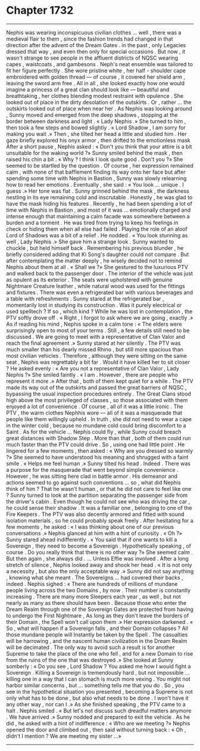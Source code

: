 
# Chapter 1732


---

Nephis was wearing inconspicuous civilian clothes … well , there was a medieval flair to them , since the fashion trends had changed in that direction after the advent of the Dream Gates . in the past , only Legacies dressed that way , and even then only for special occasions . But now , it wasn't strange to see people in the affluent districts of NQSC wearing capes , waistcoats , and gambesons .
Neph's neat ensemble was tailored to fit her figure perfectly . She wore pristine white , her half - shoulder cape embroidered with golden thread — of course , it covered her shield arm , leaving the sword arm free . All in all , she looked exactly how one would imagine a princess of a great clan should look like — beautiful and breathtaking , her clothes blending modest restraint with opulence .
She looked out of place in the dirty desolation of the outskirts . Or , rather … the outskirts looked out of place when near her .
As Nephis was looking around , Sunny moved and emerged from the deep shadows , stopping at the border between darkness and light .
« Lady Nephis .»
She turned to him , then took a few steps and bowed slightly .
« Lord Shadow , I am sorry for making you wait .»
Then , she tilted her head a little and studied him . Her gaze briefly explored his onyx armor , then drifted to the emotionless mask
After a short pause , Nephis asked :
« Don't you think that your attire is a bit unsuitable for the waking world ?»
Sunny smiled behind the mask , then raised his chin a bit .
« Why ? I think I look quite good . Don't you ?»
She seemed to be startled by the question . Of course , her expression remained calm , with none of that bafflement finding its way onto her face but after spending some time with Nephis in Bastion , Sunny was slowly relearning how to read her emotions .
Eventually , she said :
« You look … unique . I guess .»
Her tone was flat .
Sunny grinned behind the mask , the darkness nestling in its eye remaining cold and inscrutable .
Honestly , he was glad to have the mask hiding his features . Recently , he had been spending a lot of time with Nephis in Bastion , and most of it was … emotionally charged and intense enough that maintaining a calm facade was somewhere between a burden and a torment . He was tired from trying to keep his feelings in check or hiding them when all else had failed .
Playing the role of an aloof Lord of Shadows was a bit of a relief .
He nodded .
« You look stunning as well , Lady Nephis .»
She gave him a strange look .
Sunny wanted to chuckle , but held himself back . Remembering his previous blunder , he briefly considered adding that Ki Song's daughter could not compare . But after contemplating the matter deeply , he wisely decided not to remind Nephis about them at all .
« Shall we ?»
She gestured to the luxurious PTV and walked back to the passenger door .
The interior of the vehicle was just as opulent as its exterior . The seats were upholstered with genuine Nightmare Creature leather , while natural wood was used for the fittings and fixtures . There was even a refrigerated bar with various beverages and a table with refreshments .
Sunny stared at the refrigerated bar , momentarily lost in studying its construction . Was it purely electrical or used spelltech ? If so , which kind ?
While he was lost in contemplation , the PTV softly drove off .
« Right , I forgot to ask where we are going , exactly .»
As if reading his mind , Nephis spoke in a calm tone :
« The elders were surprisingly open to most of your terms . Still , a few details still need to be discussed . We are going to meet with a representative of Clan Valor and reach the final agreement .»
Sunny stared at her silently .
The PTV was much smaller than his dearly missed Rhino , but still more spacious than most civilian vehicles . Therefore , although they were sitting on the same seat , Nephis was regrettably a bit far .
Would it have killed her to sit closer ?
He asked evenly :
« Are you not a representative of Clan Valor , Lady Nephis ?»
She smiled faintly .
« I am . However , there are people who represent it more .»
After that , both of them kept quiet for a while . The PTV made its way out of the outskirts and passed the great barriers of NQSC , bypassing the usual inspection procedures entirely . The Great Clans stood high above the most privileged of classes , so those associated with them enjoyed a lot of convenience .
Of course , all of it was a little ironic .
The PTV , the warm clothes Nephhis wore — all of it was a masquerade that people like them willingly upheld . In truth , she did not need to wear a cape in the winter cold , because no mundane cold could bring discomfort to a Saint .
As for the vehicle … Nephis could fly , while Sunny could breach great distances with Shadow Step . More than that , both of them could run much faster than the PTV could drive . So , using one had little point .
He lingered for a few moments , then asked :
« Why are you dressed so warmly ?»
She seemed to have understood his meaning and shrugged with a faint smile .
« Helps me feel human .»
Sunny tilted his head .
Indeed . There was a purpose for the masquerade that went beyond simple convenience .
However , he was sitting here clad in battle armor . His demeanor and actions seemed to go against such conventions … so , what did Nephis think of him ? That he wasn't human , or that he did not care to feel like one ?
Sunny turned to look at the partition separating the passenger side from the driver's cabin . Even though he could not see who was driving the car , he could sense their shadow . It was a familiar one , belonging to one of the Fire Keepers .
The PTV was also decently armored and fitted with sound isolation materials , so he could probably speak freely .
After hesitating for a few moments , he asked :
« I was thinking about one of our previous conversations .»
Nephis glanced at him with a hint of curiosity .
« Oh ?»
Sunny stared ahead indifferently .
« You said that if one wants to kill a Sovereign , they need to become a Sovereign . Hypothetically speaking , of course . Do you really think that there is no other way ?»
She seemed calm . But then again , she always did .
… Unless Effie was involved .
After a long stretch of silence , Nephis looked away and shook her head .
« It is not only a necessity , but also the only acceptable way .»
Sunny did not say anything , knowing what she meant . The Sovereigns … had covered their backs , indeed .
Nephis sighed :
« There are hundreds of millions of mundane people living across the two Domains , by now . Their number is constantly increasing . There are many more Sleepers each year , as well , but not nearly as many as there should have been . Because those who enter the Dream Realm through one of the Sovereign Gates are protected from having to undergo the First Nightmare , As long as they don't leave the borders of their Domain , the Spell won't call upon them .»
Her expression darkened .
« So , what will happen if a Sovereign falls , and their Domain collapses ? All those mundane people will Instantly be taken by the Spell . The casualties will be harrowing , and the nascent human civilization in the Dream Realm will be decimated . The only way to avoid such a result is for another Supreme to take the place of the one who fell , and for a new Domain to rise from the ruins of the one that was destroyed .»
She looked at Sunny somberly :
« Do you see , Lord Shadow ? You asked me how I would fight a Sovereign . Killing a Sovereign is tremendously hard , but not impossible … killing one in a way that I can stomach is much more vexing . You might not harbor similar concerns , but … something tells me that you do . So , you see in the hypothetical situation you presented , becoming a Supreme is not only what has to be done , but also what needs to be done . I won't have it any other way , nor can I .»
As she finished speaking , the PTV came to a halt .
Nephis smiled .
« But let's not discuss such dreadful matters anymore . We have arrived .»
Sunny nodded and prepared to exit the vehicle . As he did , he asked with a hint of indifference :
« Who are we meeting ?»
Nephis opened the door and climbed out , then said without turning back :
« Oh , didn't I mention ? We are meeting my sister …»

---

